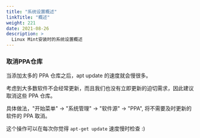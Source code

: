 ```yaml
---
title: "系统设置概述"
linkTitle: "概述"
weight: 221
date: 2021-08-26
description: >
  Linux Mint安装时的系统设置概述
---
```



### 取消PPA仓库

当添加太多的 PPA 仓库之后，apt update 的速度就会慢很多。

考虑到大多数软件不会经常更新，而且我们也没有立即更新的迫切需求，因此建议取消这些 PPA 仓库。

具体做法，"开始菜单" -> "系统管理" -> "软件源" -> "PPA", 将不需要及时更新的软件的 PPA 取消。

这个操作可以在每次你觉得 `apt-get update` 速度慢时检查 :)

